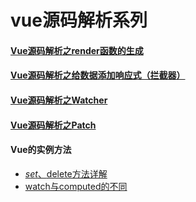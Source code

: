 # vue源码解析系列


#### [Vue源码解析之render函数的生成](./render-analysis/index.md)

#### [Vue源码解析之给数据添加响应式（拦截器）](./vue-Observer/index.md)

#### [Vue源码解析之Watcher](./vue-watcher/index.md)

#### [Vue源码解析之Patch](./vue-patch/index.md)

#### Vue的实例方法
* [$set、$delete方法详解](./VuePrototype/$set、$delete.md)
* [watch与computed的不同](./VuePrototype/methods、watch、computed的不同.md)